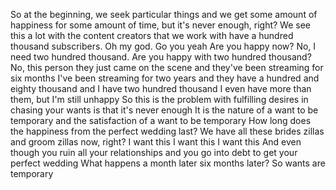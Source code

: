  So at the beginning, we seek particular things and we get some amount of happiness for some amount of time, but it's never enough, right? We see this a lot with the content creators that we work with have a hundred thousand subscribers. Oh my god. Go you yeah Are you happy now? No, I need two hundred thousand. Are you happy with two hundred thousand? No, this person they just came on the scene and they've been streaming for six months I've been streaming for two years and they have a hundred and eighty thousand and I have two hundred thousand I even have more than them, but I'm still unhappy So this is the problem with fulfilling desires in chasing your wants is that it's never enough It is the nature of a want to be temporary and the satisfaction of a want to be temporary How long does the happiness from the perfect wedding last? We have all these brides zillas and groom zillas now, right? I want this I want this I want this And even though you ruin all your relationships and you go into debt to get your perfect wedding What happens a month later six months later? So wants are temporary